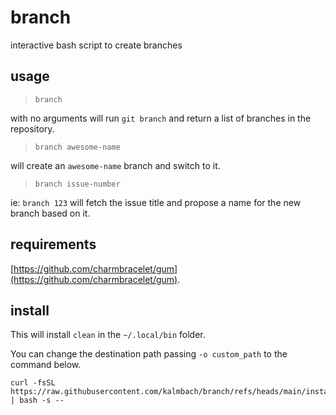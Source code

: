 # branch
interactive bash script to create branches

## usage
> `branch`

with no arguments will run `git branch` and return a list of branches in the repository.

> `branch awesome-name`

will create an `awesome-name` branch and switch to it.

> `branch issue-number`

ie: `branch 123` will fetch the issue title and propose a name for the new branch based on it.

## requirements
[https://github.com/charmbracelet/gum](https://github.com/charmbracelet/gum).

## install
This will install `clean` in the `~/.local/bin` folder.

You can change the destination path passing `-o custom_path` to the command below.
```
curl -fsSL https://raw.githubusercontent.com/kalmbach/branch/refs/heads/main/install.sh | bash -s --
```
